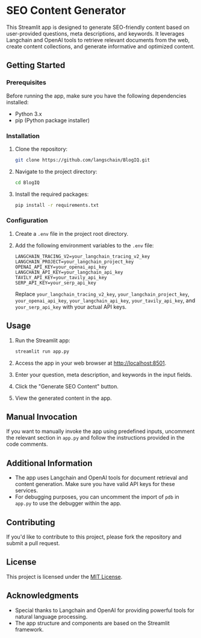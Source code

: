# SEO Content Generator

This Streamlit app is designed to generate SEO-friendly content based on user-provided questions, meta descriptions, and keywords. It leverages Langchain and OpenAI tools to retrieve relevant documents from the web, create content collections, and generate informative and optimized content.

## Getting Started

### Prerequisites

Before running the app, make sure you have the following dependencies installed:

- Python 3.x
- pip (Python package installer)

### Installation

1. Clone the repository:

    ```bash
    git clone https://github.com/langschain/BlogIQ.git
    ```

2. Navigate to the project directory:

    ```bash
    cd BlogIQ
    ```

3. Install the required packages:

    ```bash
    pip install -r requirements.txt
    ```

### Configuration

1. Create a `.env` file in the project root directory.

2. Add the following environment variables to the `.env` file:

    ```
    LANGCHAIN_TRACING_V2=your_langchain_tracing_v2_key
    LANGCHAIN_PROJECT=your_langchain_project_key
    OPENAI_API_KEY=your_openai_api_key
    LANGCHAIN_API_KEY=your_langchain_api_key
    TAVILY_API_KEY=your_tavily_api_key
    SERP_API_KEY=your_serp_api_key
    ```

    Replace `your_langchain_tracing_v2_key`, `your_langchain_project_key`, `your_openai_api_key`, `your_langchain_api_key`, `your_tavily_api_key`, and `your_serp_api_key` with your actual API keys.

## Usage

1. Run the Streamlit app:

    ```bash
    streamlit run app.py
    ```

2. Access the app in your web browser at [http://localhost:8501](http://localhost:8501).

3. Enter your question, meta description, and keywords in the input fields.

4. Click the "Generate SEO Content" button.

5. View the generated content in the app.

## Manual Invocation

If you want to manually invoke the app using predefined inputs, uncomment the relevant section in `app.py` and follow the instructions provided in the code comments.

## Additional Information

- The app uses Langchain and OpenAI tools for document retrieval and content generation. Make sure you have valid API keys for these services.
- For debugging purposes, you can uncomment the import of `pdb` in `app.py` to use the debugger within the app.

## Contributing

If you'd like to contribute to this project, please fork the repository and submit a pull request.

## License

This project is licensed under the [MIT License](LICENSE).

## Acknowledgments

- Special thanks to Langchain and OpenAI for providing powerful tools for natural language processing.
- The app structure and components are based on the Streamlit framework.

